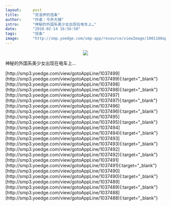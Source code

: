 ```yaml
---
layout:     post
title:      "克洛伊的信条"
author:     "作者：今井大辅"
intro:      "神秘的外国系美少女出现在电车上…"
date:       "2018-02-14 16:56:50"
tags:       "信条"
image:      "http://smp.yoedge.com/smp-app/resource/viewImage/1001160appline.png"
---
```

<div style="text-align: center">
<p><img src="http://smp.yoedge.com/smp-app/resource/viewImage/1001160appline.png"/></p>
</div>
<p class="post-meta">
<span>神秘的外国系美少女出现在电车上…</span>
</p>
[http://smp3.yoedge.com/view/gotoAppLine/1037499](http://smp3.yoedge.com/view/gotoAppLine/1037499){:target="_blank"}
[http://smp3.yoedge.com/view/gotoAppLine/1037498](http://smp3.yoedge.com/view/gotoAppLine/1037498){:target="_blank"}
[http://smp3.yoedge.com/view/gotoAppLine/1037497](http://smp3.yoedge.com/view/gotoAppLine/1037497){:target="_blank"}
[http://smp3.yoedge.com/view/gotoAppLine/1037496](http://smp3.yoedge.com/view/gotoAppLine/1037496){:target="_blank"}
[http://smp3.yoedge.com/view/gotoAppLine/1037495](http://smp3.yoedge.com/view/gotoAppLine/1037495){:target="_blank"}
[http://smp3.yoedge.com/view/gotoAppLine/1037494](http://smp3.yoedge.com/view/gotoAppLine/1037494){:target="_blank"}
[http://smp3.yoedge.com/view/gotoAppLine/1037493](http://smp3.yoedge.com/view/gotoAppLine/1037493){:target="_blank"}
[http://smp3.yoedge.com/view/gotoAppLine/1037492](http://smp3.yoedge.com/view/gotoAppLine/1037492){:target="_blank"}
[http://smp3.yoedge.com/view/gotoAppLine/1037491](http://smp3.yoedge.com/view/gotoAppLine/1037491){:target="_blank"}
[http://smp3.yoedge.com/view/gotoAppLine/1037490](http://smp3.yoedge.com/view/gotoAppLine/1037490){:target="_blank"}
[http://smp3.yoedge.com/view/gotoAppLine/1037489](http://smp3.yoedge.com/view/gotoAppLine/1037489){:target="_blank"}
[http://smp3.yoedge.com/view/gotoAppLine/1037488](http://smp3.yoedge.com/view/gotoAppLine/1037488){:target="_blank"}


